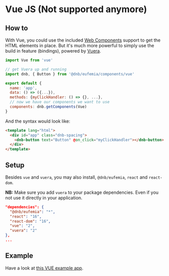 # Vue JS (Not supported anymore)

## How to

With Vue, you could use the included [Web Components](/uilib/usage/first-steps/web-components) support to get the HTML elements in place. But it's much more powerful to simply use the build in feature (bindings), powered by [Vuera](https://github.com/akxcv/vuera).

```js
import Vue from 'vue'

// get Vuera up and running
import dnb, { Button } from '@dnb/eufemia/components/vue'

export default {
  name: 'app',
  data: () => ({...}),
  methods: {myClickHandler: () => {}, ...},
  // now we have our components we want to use
  components: dnb.getComponents(Vue)
}
```

And the syntax would look like:

```html
<template lang="html">
  <div id="app" class="dnb-spacing">
    <dnb-button text="Button" @on_click="myClickHandler"></dnb-button>
  </div>
</template>
```

## Setup

Besides `vue` and `vuera`, you may also install, `@dnb/eufemia`, `react` and `react-dom`.

**NB:** Make sure you add `vuera` to your package dependencies. Even if you not use it directly in your application.

```json
"dependencies": {
  "@dnb/eufemia": "*",
  "react": "16",
  "react-dom": "16",
  "vue": "2",
  "vuera": "2"
},
...
```

## Example

Have a look at [this VUE example app](https://github.com/dnbexperience/eufemia-examples/tree/main/packages/example-vue).
